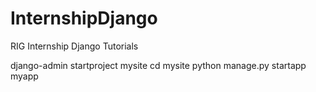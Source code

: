 # InternshipDjango
RIG Internship Django Tutorials

django-admin startproject mysite
cd mysite
python manage.py startapp myapp